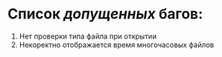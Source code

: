 # Список _допущенных_ багов:

1. Нет проверки типа файла при открытии
2. Некоректно отображается время многочасовых файлов
